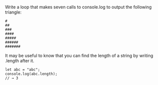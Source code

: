 Write a loop that makes seven calls to console.log to output the following triangle:
```
#
##
###
####
#####
######
#######
```
It may be useful to know that you can find the length of a string by writing .length after it.
```
let abc = "abc";
console.log(abc.length);
// → 3
```
